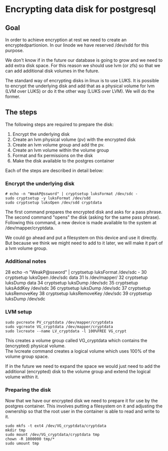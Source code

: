 # Encrypting data disk for postgresql

## Goal
In order to achieve encryption at rest we need to create an encryptedpartionion.  In our linode we have reserved /dev/sdd for this purpose.

We don't know if in the future our database is going to grow and we need to add extra disk space.  For this reason we should use lvm (or zfs) so that we can add additional disk volumes in the future.

The standard way of encrypting disks in linux is to use LUKS. It is possible to encrypt the underlying disk and add that as a physical volume for lvm (LVM over LUKS) or do it the other way (LUKS over LVM).  We will do the former.

## The steps
The following steps are required to prepare the disk:
1.  Encrypt the underlying disk
2.  Create an lvm physical volume (pv) with the encrypted disk
3.  Create an lvm volume group and add the pv. 
4.  Create an lvm volume within the volume group
5.  Format and fix permissions on the disk
6.  Make the disk available to the postgres container

Each of the steps are described in detail below:

### Encrypt the underlying disk

```
# echo -n "WeakP@ssword" | cryptsetup luksFormat /dev/sdc -
sudo cryptsetup -y luksFormat /dev/sdd
sudo cryptsetup luksOpen /dev/sdd cryptdata
```
The first command prepares the encrypted disk and asks for a pass phrase.  The
second command "opens" the disk (asking for the same pass phrase).  Following
this command, a new device is made available to the system at /dev/mapper/cryptdata.

We could go ahead and put a filesystem on this device and use it directly.  But
because we think we might need to add to it later, we will make it part of a
lvm volume group.

### Additional notes
28  echo -n "WeakP@ssword" | cryptsetup luksFormat /dev/sdc -
   30  cryptsetup luksOpen /dev/sdc data
   31  ls /dev/mapper/
   32  cryptsetup luksDump data
   34  cryptsetup luksDump /dev/sdc
   35  cryptsetup luksAddKey /dev/sdc
   36  cryptsetup luksDump /dev/sdc
   37  cryptsetup luksRemoveKey
   38  cryptsetup luksRemoveKey /dev/sdc
   39  cryptsetup luksDump /dev/sdc

### LVM setup
```
sudo pvcreate PV_cryptdata /dev/mapper/cryptdata
sudo vgcreate VG_cryptdata /dev/mapper/cryptdata
sudo lvcreate --name LV_cryptdata -l 100%FREE VG_crypt
```
This creates a volume group called VG_cryptdata which contains the (encrypted) physical volume.  
The lvcreate command creates a logical volume which uses 100% of the volume group space.

If in the future we need to expand the space we would just need to add the additional (encrypted) 
disk to the volume group and extend the logical volume within it.

### Preparing the disk
Now that we have our encrypted disk we need to prepare it for use by the postgres container.  This 
involves putting a filesystem on it and adjusting the ownership so that the root user in the container
is able to read and write to it.

```
sudo mkfs -t ext4 /dev/VG_cryptdata/cryptdata
mkdir tmp
sudo mount /dev/VG_cryptdata/cryptdata tmp
chown -R 1000000 tmp/*
sudo umount tmp
```
 
